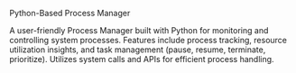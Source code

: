 Python-Based Process Manager 

A user-friendly Process Manager built with Python for monitoring and controlling system processes. Features include process tracking, resource utilization insights, and task management (pause, resume, terminate, prioritize). Utilizes system calls and APIs for efficient process handling. 
